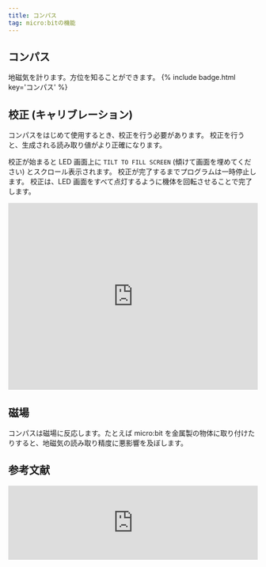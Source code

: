 ```yaml
---
title: コンパス
tag: micro:bitの機能
---
```


## コンパス

地磁気を計ります。方位を知ることができます。
{% include badge.html key='コンパス' %}

## 校正 (キャリブレーション)

コンパスをはじめて使用するとき、校正を行う必要があります。
校正を行うと、生成される読み取り値がより正確になります。

校正が始まると LED 画面上に `TILT TO FILL SCREEN` (傾けて画面を埋めてください) とスクロール表示されます。
校正が完了するまでプログラムは一時停止します。
校正は、LED 画面をすべて点灯するように機体を回転させることで完了します。

<div style="width:100%;height:0px;position:relative;padding-bottom:75.000%;"><iframe src="https://streamable.com/e/5c9ppl?loop=0" frameborder="0" width="100%" height="100%" allowfullscreen style="width:100%;height:100%;position:absolute;left:0px;top:0px;overflow:hidden;"></iframe></div>

## 磁場

コンパスは磁場に反応します。たとえば micro:bit を金属製の物体に取り付けたりすると、地磁気の読み取り精度に悪影響を及ぼします。

## 参考文献

<iframe title="コンパス" src="https://hatenablog-parts.com/embed?url=https://makecode.microbit.org/projects/compass" width="100%" height="150" frameborder="0" scrolling="no"></iframe>
